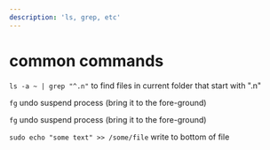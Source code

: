 ```yaml
---  
description: 'ls, grep, etc'  
---  
```

  
# common commands  
  
`ls -a ~ | grep "^.n"` to find files in current folder that start with ".n"  
  
`fg` undo suspend process \(bring it to the fore-ground\)  
  
`fg` undo suspend process \(bring it to the fore-ground\)  
  
  
  
`sudo echo "some text" >> /some/file` write to bottom of file  
  
